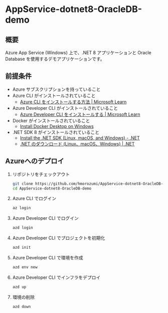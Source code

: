 # AppService-dotnet8-OracleDB-demo

## 概要
Azure App Service (Windows) 上で、.NET 8 アプリケーションと Oracle Database を使用するデモアプリケーションです。

## 前提条件
- Azure サブスクリプションを持っていること
- Azure CLI がインストールされていること
    - [Azure CLI をインストールする方法 | Microsoft Learn](https://learn.microsoft.com/ja-jp/cli/azure/install-azure-cli?view=azure-cli-latest) 
- Azure Developer CLI  がインストールされていること
    - [Azure Developer CLI をインストールする | Microsoft Learn](https://learn.microsoft.com/ja-jp/azure/developer/azure-developer-cli/install-azd?tabs=winget-windows%2Cbrew-mac%2Cscript-linux&pivots=os-windows) 
- Docker がインストールされていること
    - [Install Docker Desktop on Windows](https://docs.docker.com/desktop/setup/install/windows-install/) 
- .NET SDK 8 がインストールされていること
    - [Install the .NET SDK (Linux, macOS, and Windows) - .NET](https://learn.microsoft.com/ja-jp/dotnet/core/install/)
    - [.NET のダウンロード (Linux、macOS、Windows) | .NET](https://dotnet.microsoft.com/ja-jp/download)


## Azureへのデプロイ

1. リポジトリをチェックアウト
    ```bash
    git clone https://github.com/hmorozumi/AppService-dotnet8-OracleDB-demo.git
    cd AppService-dotnet8-OracleDB-demo
    ```
2. Azure CLI でログイン
    ```bash
    az login
    ```
3. Azure Developer CLI でログイン
    ```bash
    azd login
    ```
4. Azure Developer CLI でプロジェクトを初期化
    ```bash
    azd init
    ```
5. Azure Developer CLI で環境を作成
    ```bash
    azd env new
    ```
6. Azure Developer CLI でインフラをデプロイ
    ```bash
    azd up
    ```
7. 環境の削除
    ```bash
    azd down
    ```

